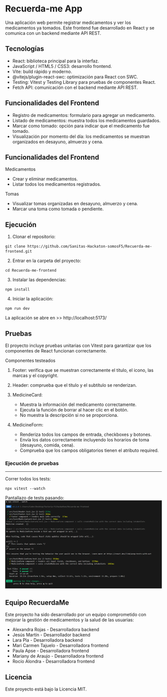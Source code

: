 # Recuerda-me App
Una aplicación web permite registrar medicamentos y ver los medicamentos ya tomados.
Este frontend fue desarrollado en React y se comunica con un backend mediante API REST.


## Tecnologías

- React: biblioteca principal para la interfaz.
- JavaScript / HTML5 / CSS3: desarrollo frontend.
- Vite: build rápido y moderno.
- @vitejs/plugin-react-swc: optimización para React con SWC.
- Testing: Vitest y Testing Library para pruebas de componentes React.
- Fetch API: comunicación con el backend mediante API REST.

## Funcionalidades del Frontend

- Registro de medicamentos: formulario para agregar un medicamento.
- Listado de medicamentos: muestra todos los medicamentos guardados.
- Marcar como tomado: opción para indicar que el medicamento fue tomado.
- Visualización por momento del día: los medicamentos se muestran organizados en desayuno, almuerzo y cena.

## Funcionalidades del Frontend

Medicamentos
- Crear y eliminar medicamentos.
- Listar todos los medicamentos registrados.

Tomas

- Visualizar tomas organizadas en desayuno, almuerzo y cena.
- Marcar una toma como tomada o pendiente.

## Ejecución

1. Clonar el repositorio:

```
git clone https://github.com/Sanitas-Hackaton-somosF5/Recuerda-me-frontend.git
```

2. Entrar en la carpeta del proyecto:
```
cd Recuerda-me-frontend
```

3. Instalar las dependencias:
```
npm install
```

4. Iniciar la aplicación:
```
npm run dev
```

La aplicación se abre en >> http://localhost:5173/

## Pruebas

El proyecto incluye pruebas unitarias con Vitest para garantizar que los componentes de React funcionan correctamente.

Componentes testeados

1. Footer: verifica que se muestran correctamente el título, el icono, las marcas y el copyright.
2. Header: comprueba que el título y el subtítulo se renderizan.
3. MedicineCard:
    - Muestra la información del medicamento correctamente.
    - Ejecuta la función de borrar al hacer clic en el botón.
    - No muestra la descripción si no se proporciona.

4. MedicineForm:

    - Renderiza todos los campos de entrada, checkboxes y botones.
    - Envía los datos correctamente incluyendo los horarios de toma (desayuno, comida, cena).
    - Comprueba que los campos obligatorios tienen el atributo required.

### Ejecución de pruebas
---

Correr todos los tests:
```
npx vitest --watch
```

Pantallazo de tests pasando:
![Pantallazo de tests pasando](./public/vitest-ok.PNG)

## Equipo RecuerdaMe

Este proyecto ha sido desarrollado por un equipo comprometido con mejorar la gestión de medicamentos y la salud de las usuarias:

- Alexandra Rojas - Desarrolladora backend
- Jesús Martín - Desarrollador backend
- Lara Pla - Desarrolladora backend
- Mari Carmen Tajuelo - Desarrolladora frontend
- Paula Apse - Desarrolladora frontend
- Mariany de Araujo - Desarrolladora frontend
- Rocío Alondra - Desarrolladora frontend

## Licencia
Este proyecto está bajo la Licencia MIT.